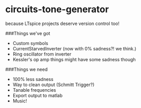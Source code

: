 circuits-tone-generator
=======================

because LTspice projects deserve version control too!

###Things we've got
* Custom symbols
* CurrentStarvedInverter (now with 0% sadness?! we think.)
* Ring oscillator from inverter
* Kessler's op amp things might have some sadness though

###Things we need
* 100% less sadness
* Way to clean output (Schmitt Trigger?)
* Tanable frequencies
* Export output to matlab
* Music!
